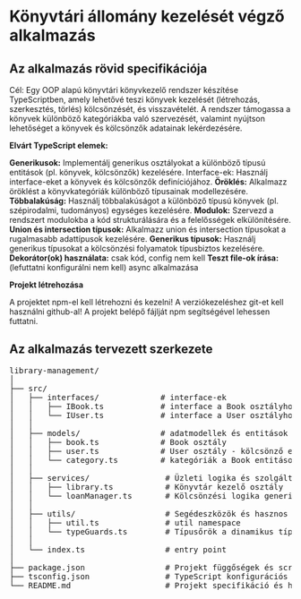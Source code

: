 # Könyvtári állomány kezelését végző alkalmazás

## Az alkalmazás rövid specifikációja
Cél: Egy OOP alapú könyvtári könyvkezelő rendszer készítése TypeScriptben, amely lehetővé teszi könyvek kezelését (létrehozás, szerkesztés, törlés) kölcsönzését, és visszavételét. A rendszer támogassa a könyvek különböző kategóriákba való szervezését, valamint nyújtson lehetőséget a könyvek és kölcsönzők adatainak lekérdezésére.

**Elvárt TypeScript elemek:**

**Generikusok:** Implementálj generikus osztályokat a különböző típusú entitások (pl. könyvek, kölcsönzők) kezelésére.
Interface-ek: Használj interface-eket a könyvek és kölcsönzők definíciójához.
**Öröklés:** Alkalmazz öröklést a könyvkategóriák különböző típusainak modellezésére.
**Többalakúság:** Használj többalakúságot a különböző típusú könyvek (pl. szépirodalmi, tudományos) egységes kezelésére.
**Modulok:** Szervezd a rendszert modulokba a kód strukturálására és a felelősségek elkülönítésére.
**Union és intersection típusok:** Alkalmazz union és intersection típusokat a rugalmasabb adattípusok kezelésére.
**Generikus típusok:** Használj generikus típusokat a kölcsönzési folyamatok típusbiztos kezelésére.
**Dekorátor(ok) használata:** csak kód, config nem kell
**Teszt file-ok írása:** (lefuttatni konfigurálni nem kell)
async alkalmazása

**Projekt létrehozása**

A projektet npm-el kell létrehozni és kezelni! A verziókezeléshez git-et kell használni github-al! A projekt belépő fájlját npm segítségével lehessen futtatni.

## Az alkalmazás tervezett szerkezete

<pre>
library-management/
│
├── src/
│   ├── interfaces/             # interface-ek
│   │   ├── IBook.ts            # interface a Book osztályhoz
│   │   └── IUser.ts            # interface a User osztályhoz
│   │
│   ├── models/                 # adatmodellek és entitások
│   │   ├── book.ts             # Book osztály
│   │   ├── user.ts             # User osztály - kölcsönző entitás
│   │   └── category.ts         # kategóriák a Book entitásokhoz
│   │
│   ├── services/                # Üzleti logika és szolgáltatások
│   │   ├── library.ts           # Könyvtár kezelő osztály
│   │   └── loanManager.ts       # Kölcsönzési logika generikus osztály
│   │
│   ├── utils/                   # Segédeszközök és hasznos funkciók
│   │   ├── util.ts              # util namespace
│   │   └── typeGuards.ts        # Típusőrök a dinamikus típusellenőrzéshez
│   │
│   └── index.ts                 # entry point
│
├── package.json                 # Projekt függőségek és scriptek
├── tsconfig.json                # TypeScript konfigurációs fájl
└── README.md                    # Projekt specifikáció és használat
</pre>

